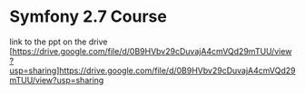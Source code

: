 Symfony 2.7 Course
==================

link to the ppt on the drive
[https://drive.google.com/file/d/0B9HVbv29cDuvajA4cmVQd29mTUU/view?usp=sharing]https://drive.google.com/file/d/0B9HVbv29cDuvajA4cmVQd29mTUU/view?usp=sharing
